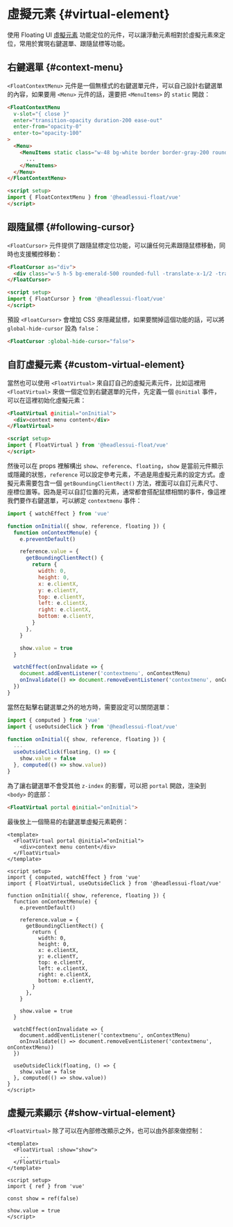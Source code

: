 # 虛擬元素 <Badge type="tip" text="v0.11+" /> {#virtual-element}

使用 Floating UI [虛擬元素](https://floating-ui.com/docs/virtual-elements) 功能定位的元件，可以讓浮動元素相對於虛擬元素來定位，常用於實現右鍵選單、跟隨鼠標等功能。

## 右鍵選單 {#context-menu}

`<FloatContextMenu>` 元件是一個無樣式的右鍵選單元件，可以自己設計右鍵選單的內容，如果要用 `<Menu>` 元件的話，還要把 `<MenuItems>` 的 `static` 開啟：

```html
<FloatContextMenu
  v-slot="{ close }"
  enter="transition-opacity duration-200 ease-out"
  enter-from="opacity-0"
  enter-to="opacity-100"
>
  <Menu>
    <MenuItems static class="w-48 bg-white border border-gray-200 rounded-md shadow-lg overflow-hidden focus:outline-none">
      ...
    </MenuItems>
  </Menu>
</FloatContextMenu>

<script setup>
import { FloatContextMenu } from '@headlessui-float/vue'
</script>
```

## 跟隨鼠標 {#following-cursor}

`<FloatCursor>` 元件提供了跟隨鼠標定位功能，可以讓任何元素跟隨鼠標移動，同時也支援觸控移動：

```html
<FloatCursor as="div">
  <div class="w-5 h-5 bg-emerald-500 rounded-full -translate-x-1/2 -translate-y-1/2" />
</FloatCursor>

<script setup>
import { FloatCursor } from '@headlessui-float/vue'
</script>
```

預設 `<FloatCursor>` 會增加 CSS 來隱藏鼠標，如果要關掉這個功能的話，可以將 `global-hide-cursor` 設為 `false`：

```html
<FloatCursor :global-hide-cursor="false">
```

## 自訂虛擬元素 {#custom-virtual-element}

當然也可以使用 `<FloatVirtual>` 來自訂自己的虛擬元素元件，比如這裡用 `<FloatVirtual>` 來做一個定位到右鍵選單的元件，先定義一個 `@initial` 事件，可以在這裡初始化虛擬元素：

```html
<FloatVirtual @initial="onInitial">
  <div>context menu content</div>
</FloatVirtual>

<script setup>
import { FloatVirtual } from '@headlessui-float/vue'
</script>
```

然後可以在 props 裡解構出 `show`、`reference`、`floating`，`show` 是當前元件顯示或隱藏的狀態，`reference` 可以設定參考元素，不過是用虛擬元素的設定方式。虛擬元素需要包含一個 `getBoundingClientRect()` 方法，裡面可以自訂元素尺寸、座標位置等。因為是可以自訂位置的元素，通常都會搭配鼠標相關的事件，像這裡我們要作右鍵選單，可以綁定 `contextmenu` 事件：

```js
import { watchEffect } from 'vue'

function onInitial({ show, reference, floating }) {
  function onContextMenu(e) {
    e.preventDefault()

    reference.value = {
      getBoundingClientRect() {
        return {
          width: 0,
          height: 0,
          x: e.clientX,
          y: e.clientY,
          top: e.clientY,
          left: e.clientX,
          right: e.clientX,
          bottom: e.clientY,
        }
      },
    }

    show.value = true
  }

  watchEffect(onInvalidate => {
    document.addEventListener('contextmenu', onContextMenu)
    onInvalidate(() => document.removeEventListener('contextmenu', onContextMenu))
  })
}
```

當然在點擊右鍵選單之外的地方時，需要設定可以關閉選單：

```js
import { computed } from 'vue'
import { useOutsideClick } from '@headlessui-float/vue'

function onInitial({ show, reference, floating }) {
  ...
  useOutsideClick(floating, () => {
    show.value = false
  }, computed(() => show.value))
}
```

為了讓右鍵選單不會受其他 `z-index` 的影響，可以把 `portal` 開啟，渲染到 `<body>` 的底部：

```html
<FloatVirtual portal @initial="onInitial">
```

最後放上一個簡易的右鍵選單虛擬元素範例：

```vue
<template>
  <FloatVirtual portal @initial="onInitial">
    <div>context menu content</div>
  </FloatVirtual>
</template>

<script setup>
import { computed, watchEffect } from 'vue'
import { FloatVirtual, useOutsideClick } from '@headlessui-float/vue'

function onInitial({ show, reference, floating }) {
  function onContextMenu(e) {
    e.preventDefault()

    reference.value = {
      getBoundingClientRect() {
        return {
          width: 0,
          height: 0,
          x: e.clientX,
          y: e.clientY,
          top: e.clientY,
          left: e.clientX,
          right: e.clientX,
          bottom: e.clientY,
        }
      },
    }

    show.value = true
  }

  watchEffect(onInvalidate => {
    document.addEventListener('contextmenu', onContextMenu)
    onInvalidate(() => document.removeEventListener('contextmenu', onContextMenu))
  })

  useOutsideClick(floating, () => {
    show.value = false
  }, computed(() => show.value))
}
</script>
```

## 虛擬元素顯示 {#show-virtual-element}

`<FloatVirtual>` 除了可以在內部修改顯示之外，也可以由外部來做控制：

```vue
<template>
  <FloatVirtual :show="show">
    ...
  </FloatVirtual>
</template>

<script setup>
import { ref } from 'vue'

const show = ref(false)

show.value = true
</script>
```
